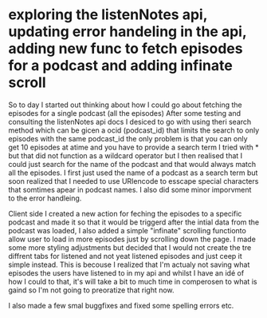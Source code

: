 # exploring the listenNotes api, updating error handeling in the api, adding new func to fetch episodes for a podcast and adding infinate scroll

So to day I started out thinking about how I could go about fetching the episodes for a single podcast (all the episodes)
After some testing and consulting the listenNotes api docs I desiced to go with using theri search method which can be gicen a ocid (podcast_id) that limits the search to only episodes with the same podcast_id the only problem is that you can only get 10 episodes at atime and you have to provide a search term I tried with * but that did not function as a wildcard operator but I then realised that I could just search for the name of the podcast and that would always match all the episodes. I first just used the name of a podcast as a search term but soon realized that I needed to use URIencode to esscape special characters that somtimes apear in podcast names. I also did some minor imporvment to the error handleing.

Client side I created a new action for feching the episodes to a specific podcast and made it so that it would be triggerd after the intial data from the podcast was loaded, I also added a simple "infinate" scrolling  functionto allow user to load in more episodes just by scrolling down the page. I made some more styling adjustments but decided that I would not create the tre diffrent tabs for listened and not yeat listened episodes and just ceep it simple instead. This is becouse I realized that I'm actualy not saving what episodes the users have listened to in my api and whilst I have an idé of how I could to that, it's will take a bit to much time in comperosen to what is gaind so I'm not going to preoratize that right now.

I also made a few smal buggfixes and fixed some spelling errors etc.